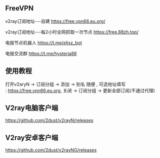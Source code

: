 ## FreeVPN
v2ray订阅地址---自建 https://free.vpn66.eu.org/


v2ray订阅地址---每2小时全网抓取一次节点 https://free.88zh.top/


电报节点机器人 https://t.me/eljsz_bot


电报交流群 https://t.me/hysteria88


## 使用教程
打开v2aryN -> 订阅分组 -> 添加 -> 别名 随便 , 可选地址填写 : https://free.vpn66.eu.org  关闭 -> 订阅分组 -> 更新全部订阅(不通过代理)

## V2ray电脑客户端
https://github.com/2dust/v2rayN/releases

## V2ray安卓客户端
https://github.com/2dust/v2rayNG/releases
